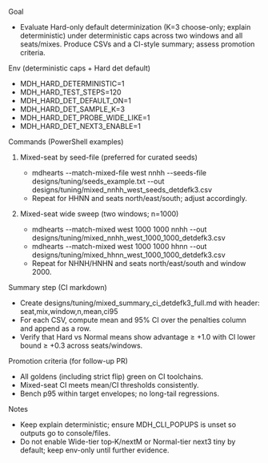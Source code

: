 Goal
- Evaluate Hard-only default determinization (K=3 choose-only; explain deterministic) under deterministic caps across two windows and all seats/mixes. Produce CSVs and a CI-style summary; assess promotion criteria.

Env (deterministic caps + Hard det default)
- MDH_HARD_DETERMINISTIC=1
- MDH_HARD_TEST_STEPS=120
- MDH_HARD_DET_DEFAULT_ON=1
- MDH_HARD_DET_SAMPLE_K=3
- MDH_HARD_DET_PROBE_WIDE_LIKE=1
- MDH_HARD_DET_NEXT3_ENABLE=1

Commands (PowerShell examples)
1) Mixed-seat by seed-file (preferred for curated seeds)
   - mdhearts --match-mixed-file west nnhh --seeds-file designs/tuning/seeds_example.txt --out designs/tuning/mixed_nnhh_west_seeds_detdefk3.csv
   - Repeat for HHNN and seats north/east/south; adjust <mix> accordingly.

2) Mixed-seat wide sweep (two windows; n=1000)
   - mdhearts --match-mixed west 1000 1000 nnhh --out designs/tuning/mixed_nnhh_west_1000_1000_detdefk3.csv
   - mdhearts --match-mixed west 1000 1000 hhnn --out designs/tuning/mixed_hhnn_west_1000_1000_detdefk3.csv
   - Repeat for NHNH/HNHN and seats north/east/south and window 2000.

Summary step (CI markdown)
- Create designs/tuning/mixed_summary_ci_detdefk3_full.md with header:
  seat,mix,window,n,mean,ci95
- For each CSV, compute mean and 95% CI over the penalties column and append as a row.
- Verify that Hard vs Normal means show advantage ≥ +1.0 with CI lower bound ≥ +0.3 across seats/windows.

Promotion criteria (for follow-up PR)
- All goldens (including strict flip) green on CI toolchains.
- Mixed-seat CI meets mean/CI thresholds consistently.
- Bench p95 within target envelopes; no long-tail regressions.

Notes
- Keep explain deterministic; ensure MDH_CLI_POPUPS is unset so outputs go to console/files.
- Do not enable Wide-tier top‑K/nextM or Normal-tier next3 tiny by default; keep env-only until further evidence.

